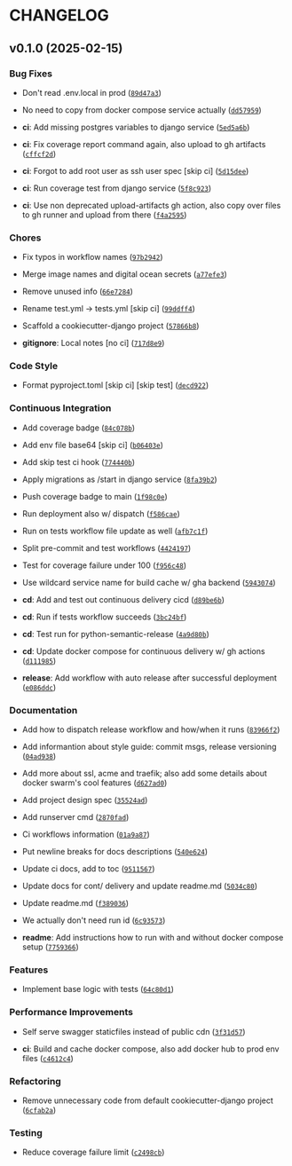 # CHANGELOG


## v0.1.0 (2025-02-15)

### Bug Fixes

- Don't read .env.local in prod
  ([`89d47a3`](https://github.com/aidoskanapyanov/fuel-tracker-rest-api-django/commit/89d47a35e0db49ef54d9d1726787e2d588a0055f))

- No need to copy from docker compose service actually
  ([`dd57959`](https://github.com/aidoskanapyanov/fuel-tracker-rest-api-django/commit/dd579595e590a4320e2df374e81c4f2175ef63ac))

- **ci**: Add missing postgres variables to django service
  ([`5ed5a6b`](https://github.com/aidoskanapyanov/fuel-tracker-rest-api-django/commit/5ed5a6b7222f5c85ec64dc2d274955abf1967c05))

- **ci**: Fix coverage report command again, also upload to gh artifacts
  ([`cffcf2d`](https://github.com/aidoskanapyanov/fuel-tracker-rest-api-django/commit/cffcf2dc4035154f9f3c9323bfe7fae0901a42b8))

- **ci**: Forgot to add root user as ssh user spec [skip ci]
  ([`5d15dee`](https://github.com/aidoskanapyanov/fuel-tracker-rest-api-django/commit/5d15dee95a85b33a5808c8815bfea3ed6e45d748))

- **ci**: Run coverage test from django service
  ([`5f8c923`](https://github.com/aidoskanapyanov/fuel-tracker-rest-api-django/commit/5f8c9235fc6c039be32c7003656d88a14e9f6b3b))

- **ci**: Use non deprecated upload-artifacts gh action, also copy over files to gh runner and
  upload from there
  ([`f4a2595`](https://github.com/aidoskanapyanov/fuel-tracker-rest-api-django/commit/f4a2595433e11da494e95a4d898d31d22692affb))

### Chores

- Fix typos in workflow names
  ([`97b2942`](https://github.com/aidoskanapyanov/fuel-tracker-rest-api-django/commit/97b2942990d53460812c33689475ddfa8f2ae078))

- Merge image names and digital ocean secrets
  ([`a77efe3`](https://github.com/aidoskanapyanov/fuel-tracker-rest-api-django/commit/a77efe39369f2e46c6cba861a559ac1eb7868315))

- Remove unused info
  ([`66e7284`](https://github.com/aidoskanapyanov/fuel-tracker-rest-api-django/commit/66e7284321d41a7df7839dbc903ea7c5e5a0a2df))

- Rename test.yml -> tests.yml [skip ci]
  ([`99ddff4`](https://github.com/aidoskanapyanov/fuel-tracker-rest-api-django/commit/99ddff46f2d956ca0a44a691bebc118a078f78f2))

- Scaffold a cookiecutter-django project
  ([`57866b8`](https://github.com/aidoskanapyanov/fuel-tracker-rest-api-django/commit/57866b8b142f6b803901639129b27f74c707ea41))

- **gitignore**: Local notes [no ci]
  ([`717d8e9`](https://github.com/aidoskanapyanov/fuel-tracker-rest-api-django/commit/717d8e978f466eb00fe651e3b494858af945abd1))

### Code Style

- Format pyproject.toml [skip ci] [skip test]
  ([`decd922`](https://github.com/aidoskanapyanov/fuel-tracker-rest-api-django/commit/decd922af82e5e00e4bcca05d412f4fd9b10c585))

### Continuous Integration

- Add coverage badge
  ([`84c078b`](https://github.com/aidoskanapyanov/fuel-tracker-rest-api-django/commit/84c078bcbfc61f585c885604309aef5d337da072))

- Add env file base64 [skip ci]
  ([`b06403e`](https://github.com/aidoskanapyanov/fuel-tracker-rest-api-django/commit/b06403e04f6ac286c6e3b173dbb8b8afd13dfc33))

- Add skip test ci hook
  ([`774440b`](https://github.com/aidoskanapyanov/fuel-tracker-rest-api-django/commit/774440bda360410bbac877140bc8b609faa8843a))

- Apply migrations as /start in django service
  ([`8fa39b2`](https://github.com/aidoskanapyanov/fuel-tracker-rest-api-django/commit/8fa39b2639d1777774f65c90adb9823f5cb4c721))

- Push coverage badge to main
  ([`1f98c0e`](https://github.com/aidoskanapyanov/fuel-tracker-rest-api-django/commit/1f98c0ef1021318a389b1a210b78dd6866174347))

- Run deployment also w/ dispatch
  ([`f586cae`](https://github.com/aidoskanapyanov/fuel-tracker-rest-api-django/commit/f586cae5957d3d7445a961a3a6e59d2be408b6ac))

- Run on tests workflow file update as well
  ([`afb7c1f`](https://github.com/aidoskanapyanov/fuel-tracker-rest-api-django/commit/afb7c1f5ab9e50fb29384864b8838e701ea1eafc))

- Split pre-commit and test workflows
  ([`4424197`](https://github.com/aidoskanapyanov/fuel-tracker-rest-api-django/commit/44241970eccf187bac93e3b79172b54a7ec6fc1a))

- Test for coverage failure under 100
  ([`f956c48`](https://github.com/aidoskanapyanov/fuel-tracker-rest-api-django/commit/f956c485cb11e43d9c6e85f49792eb5b084db9fc))

- Use wildcard service name for build cache w/ gha backend
  ([`5943074`](https://github.com/aidoskanapyanov/fuel-tracker-rest-api-django/commit/59430740eaee79d28770f230747018a843e3999a))

- **cd**: Add and test out continuous delivery cicd
  ([`d89be6b`](https://github.com/aidoskanapyanov/fuel-tracker-rest-api-django/commit/d89be6b268a5496ef35859361da392cef855d2f7))

- **cd**: Run if tests workflow succeeds
  ([`3bc24bf`](https://github.com/aidoskanapyanov/fuel-tracker-rest-api-django/commit/3bc24bf0f9d3b796d1490d33054861f2d03d0389))

- **cd**: Test run for python-semantic-release
  ([`4a9d80b`](https://github.com/aidoskanapyanov/fuel-tracker-rest-api-django/commit/4a9d80b3a0914ae68c6f05e860500f2b8d7514af))

- **cd**: Update docker compose for continuous delivery w/ gh actions
  ([`d111985`](https://github.com/aidoskanapyanov/fuel-tracker-rest-api-django/commit/d111985de98db1f8dba71c7781b4fd2f22a59e58))

- **release**: Add workflow with auto release after successful deployment
  ([`e086ddc`](https://github.com/aidoskanapyanov/fuel-tracker-rest-api-django/commit/e086ddc33edde3abe63e41808c82557cac15e89c))

### Documentation

- Add how to dispatch release workflow and how/when it runs
  ([`83966f2`](https://github.com/aidoskanapyanov/fuel-tracker-rest-api-django/commit/83966f2102706a7352439984099ce56ba6b098d2))

- Add informantion about style guide: commit msgs, release versioning
  ([`04ad938`](https://github.com/aidoskanapyanov/fuel-tracker-rest-api-django/commit/04ad938a49e692680092966126182d92493d37e7))

- Add more about ssl, acme and traefik; also add some details about docker swarm's cool features
  ([`d627ad0`](https://github.com/aidoskanapyanov/fuel-tracker-rest-api-django/commit/d627ad07f6432bbf2ddf32b5e9c410b491257fe9))

- Add project design spec
  ([`35524ad`](https://github.com/aidoskanapyanov/fuel-tracker-rest-api-django/commit/35524adcc1857d2e30b029feba93d0a4e62ef4ed))

- Add runserver cmd
  ([`2870fad`](https://github.com/aidoskanapyanov/fuel-tracker-rest-api-django/commit/2870fad099acfa069f2195b4b1981d8bc501da88))

- Ci workflows information
  ([`01a9a87`](https://github.com/aidoskanapyanov/fuel-tracker-rest-api-django/commit/01a9a8760017840b04df6f8c5cbb888f849fe3c9))

- Put newline breaks for docs descriptions
  ([`540e624`](https://github.com/aidoskanapyanov/fuel-tracker-rest-api-django/commit/540e624393370121c0ccec681ec22e28e8668665))

- Update ci docs, add to toc
  ([`9511567`](https://github.com/aidoskanapyanov/fuel-tracker-rest-api-django/commit/95115677e59a966fc82a6d9df7b8e56065306691))

- Update docs for cont/ delivery and update readme.md
  ([`5034c80`](https://github.com/aidoskanapyanov/fuel-tracker-rest-api-django/commit/5034c809001e2b887d35a9611aac215f63ce2a48))

- Update readme.md
  ([`f389036`](https://github.com/aidoskanapyanov/fuel-tracker-rest-api-django/commit/f389036fe6119042f646f69b0da5cdd47075c114))

- We actually don't need run id
  ([`6c93573`](https://github.com/aidoskanapyanov/fuel-tracker-rest-api-django/commit/6c93573289195d7d72e874cbae165a32206aaa09))

- **readme**: Add instructions how to run with and without docker compose setup
  ([`7759366`](https://github.com/aidoskanapyanov/fuel-tracker-rest-api-django/commit/7759366eb6e3265ee7a474337c8afd1c75a00f77))

### Features

- Implement base logic with tests
  ([`64c80d1`](https://github.com/aidoskanapyanov/fuel-tracker-rest-api-django/commit/64c80d10ac254502074c811ac8a35a0b8d404e0f))

### Performance Improvements

- Self serve swagger staticfiles instead of public cdn
  ([`3f31d57`](https://github.com/aidoskanapyanov/fuel-tracker-rest-api-django/commit/3f31d579e4a6c23d361466e8d48c839e116eaeca))

- **ci**: Build and cache docker compose, also add docker hub to prod env files
  ([`c4612c4`](https://github.com/aidoskanapyanov/fuel-tracker-rest-api-django/commit/c4612c41276580e8273e351c967f9b1de69b7ba8))

### Refactoring

- Remove unnecessary code from default cookiecutter-django project
  ([`6cfab2a`](https://github.com/aidoskanapyanov/fuel-tracker-rest-api-django/commit/6cfab2afdc9570707baa5b358b3c0dc81b49e300))

### Testing

- Reduce coverage failure limit
  ([`c2498cb`](https://github.com/aidoskanapyanov/fuel-tracker-rest-api-django/commit/c2498cb946341d1ff0320836285db59ca0f19cf3))
